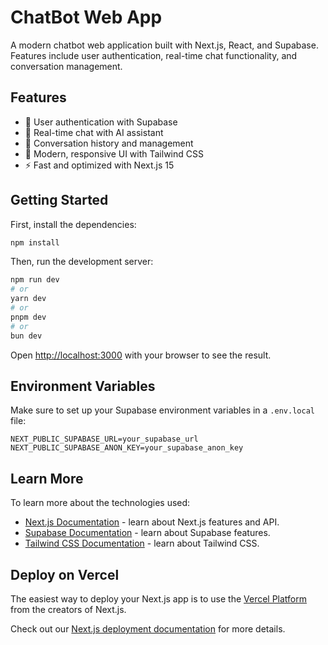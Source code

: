 # ChatBot Web App

A modern chatbot web application built with Next.js, React, and Supabase. Features include user authentication, real-time chat functionality, and conversation management.

## Features

- 🔐 User authentication with Supabase
- 💬 Real-time chat with AI assistant
- 📝 Conversation history and management
- 🎨 Modern, responsive UI with Tailwind CSS
- ⚡ Fast and optimized with Next.js 15

## Getting Started

First, install the dependencies:

```bash
npm install
```

Then, run the development server:

```bash
npm run dev
# or
yarn dev
# or
pnpm dev
# or
bun dev
```

Open [http://localhost:3000](http://localhost:3000) with your browser to see the result.

## Environment Variables

Make sure to set up your Supabase environment variables in a `.env.local` file:

```env
NEXT_PUBLIC_SUPABASE_URL=your_supabase_url
NEXT_PUBLIC_SUPABASE_ANON_KEY=your_supabase_anon_key
```

## Learn More

To learn more about the technologies used:

- [Next.js Documentation](https://nextjs.org/docs) - learn about Next.js features and API.
- [Supabase Documentation](https://supabase.com/docs) - learn about Supabase features.
- [Tailwind CSS Documentation](https://tailwindcss.com/docs) - learn about Tailwind CSS.

## Deploy on Vercel

The easiest way to deploy your Next.js app is to use the [Vercel Platform](https://vercel.com/new?utm_medium=default-template&filter=next.js&utm_source=create-next-app&utm_campaign=create-next-app-readme) from the creators of Next.js.

Check out our [Next.js deployment documentation](https://nextjs.org/docs/app/building-your-application/deploying) for more details.
